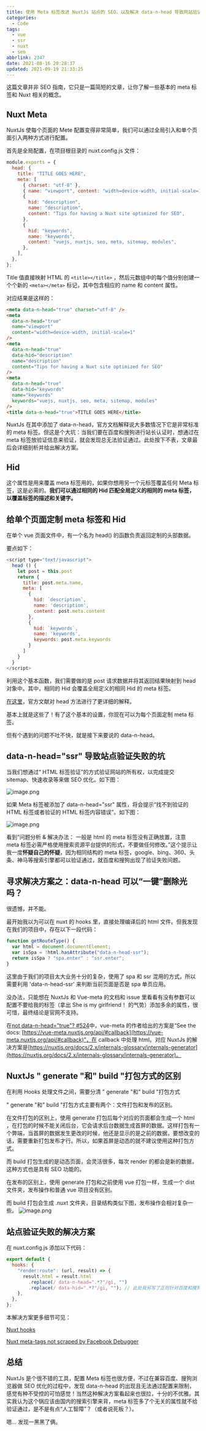 ```yaml
---
title: 使用 Meta 标签改进 NuxtJs 站点的 SEO，以及解决 data-n-head 导致网站验证失败的问题
categories:
  - Code
tags:
  - vue
  - ssr
  - nuxt
  - seo
abbrlink: 2347
date: 2021-08-16 20:28:37
updated: 2021-09-19 21:33:25
---
```


这篇文章并非 SEO 指南，它只是一篇简短的文章，让你了解一些基本的 meta 标签和 Nuxt 相关的概念。

## Nuxt Meta

NuxtJs 使每个页面的 Mete 配置变得非常简单，我们可以通过全局引入和单个页面引入两种方式进行配置。

首先是全局配置，在项目根目录的 nuxt.config.js 文件：

```js
module.exports = {
  head: {
    title: "TITLE GOES HERE",
    meta: [
      { charset: "utf-8" },
      { name: "viewport", content: "width=device-width, initial-scale=1" },
      {
        hid: "description",
        name: "description",
        content: "Tips for having a Nuxt site optimized for SEO",
      },
      {
        hid: "keywords",
        name: "keywords",
        content: "vuejs, nuxtjs, seo, meta, sitemap, modules",
      },
    ],
  },
};
```

Title 值直接映射 HTML 的 `<title></title>` ，然后元数组中的每个值分别创建一个个新的 `<meta></meta>` 标记，其中包含相应的 name 和 content 属性。

对应结果是这样的：

```html
<meta data-n-head="true" charset="utf-8" />
<meta
  data-n-head="true"
  name="viewport"
  content="width=device-width, initial-scale=1"
/>
<meta
  data-n-head="true"
  data-hid="description"
  name="description"
  content="Tips for having a Nuxt site optimized for SEO"
/>
<meta
  data-n-head="true"
  data-hid="keywords"
  name="keywords"
  keywords="vuejs, nuxtjs, seo, meta, sitemap, modules"
/>
<title data-n-head="true">TITLE GOES HERE</title>
```

NuxtJs 在其中添加了 data-n-head，官方文档解释说大多数情况下它是非常标准的 meta 标签。但这是个大坑：当我们要在百度和搜狗进行站长认证时，想通过在 meta 标签放验证信息来验证，就会发现总无法验证通过。此处按下不表，文章最后会详细剖析并给出解决方案。

## Hid

这个属性是用来覆盖 meta 标签用的，如果你想用另一个元标签覆盖任何 Meta 标签，这是必需的。**我们可以通过相同的 Hid 匹配全局定义的相同的 meta 标签，以覆盖标签的描述和关键字。**

## 给单个页面定制 meta 标签和 Hid

在单个 vue 页面文件中，有一个名为 head() 的函数负责返回定制的头部数据。

要点如下：

```js
<script type="text/javascript">
  head () {
    let post = this.post
    return {
      title: post.meta.name,
      meta: [
        {
          hid: `description`,
          name: 'description',
          content: post.meta.content
        },
        {
          hid: `keywords`,
          name: 'keywords',
          keywords: post.meta.keywords
        }
      ]
    }
  }
</script>
```

利用这个基本函数，我们需要做的是 post 请求数据并将其返回结果映射到 head 对象中。其中，相同的 Hid 会覆盖全局定义的相同 Hid 的 meta 标签。

[在这里](https://nuxtjs.org/docs/2.x/components-glossary/pages-head#the-head-method)，官方文献对 head 方法进行了更详细的解释。

基本上就是这些了！有了这个基本的设置，你现在可以为每个页面定制 meta 标签。

但有个遇到的问题不吐不快，就是接下来要说的 data-n-head。

## data-n-head="ssr" 导致站点验证失败的坑

当我们想通过“ HTML 标签验证”的方式验证网站的所有权，以完成提交 sitemap、快速收录等来做 SEO 优化。如下图：

![image.png](https://blog-1304912906.cos.ap-guangzhou.myqcloud.com/images/image_1629183198477.png)

如果 Meta 标签被添加了 data-n-head="ssr" 属性，将会提示“找不到验证的 HTML 标签或者验证的 HTML 标签内容错误”。如下图：

![image.png](https://blog-1304912906.cos.ap-guangzhou.myqcloud.com/images/image_1629183442267.png)

看到“问题分析 & 解决办法： 一般是 html 的 meta 标签没有正确放置，注意 meta 标签必需严格使用搜索资源平台提供的形式，不要做任何修改。”这个提示让我一度**怀疑自己的怀疑**，因为相同结构的 meta 标签，google、bing、360、头条、神马等搜索引擎都可以验证通过，就百度和搜狗出现了验证失败问题。

## 寻求解决方案之：data-n-head 可以“一键”删除光吗？

很遗憾，并不能。

最开始我以为可以在 nuxt 的 hooks 里，直接处理编译后的 html 文件。但我发现在我们的项目中，存在以下一段代码：

```js
function getRouteType() {
  var html = document.documentElement;
  var isSpa = !html.hasAttribute("data-n-head-ssr");
  return isSpa ? "spa.enter" : "ssr.enter";
}
```

这里由于我们的项目太大业务十分的复杂，使用了 spa 和 ssr 混用的方式，所以需要利用 'data-n-head-ssr' 来判断当前页面是否是 spa 单页应用。

没办法，只能想在 NuxtJs 和 Vue-meta 的文档和 issue 里看看有没有参数可以配置不要给我的标签（拿出 She is my girlfriend！ 的气势）添加多余的属性，很可惜，最终结论是官网不支持。

在[not data-n-head="true"? #524](https://github.com/nuxt/vue-meta/issues/524)中，vue-meta 的作者给出的方案是“See the docs: [https://vue-meta.nuxtjs.org/api/#callback](https://vue-meta.nuxtjs.org/api/#callback)”，在 callback 中处理 html。对应 NuxtJs 的解决方案是[https://nuxtjs.org/docs/2.x/internals-glossary/internals-generator](https://nuxtjs.org/docs/2.x/internals-glossary/internals-generator)。

## NuxtJs " generate "和" build "打包方式的区别

在利用 Hooks 处理文件之间，需要分清 " generate "和" build "打包方式

" generate "和" build "打包方式主要有两个：文件打包和发布的区别。

在文件打包的区别上，使用 generate 打包后每个对应的页面都会生成一个 html ，在打包的时候不能关闭后台，它会请求后台数据生成首屏的数据。这样打包有一个弊端，当首屏的数据发生更改的时候，他还是显示的是之前的数据，要想改变的话，需要重新打包发布才行。所以，如果首屏是动态的就不建议使用这种打包方式。

而 build 打包生成的是动态页面，会灵活很多，每次 render 的都会是新的数据，这种方式也是具有 SEO 功能的。

在发布的区别上，使用 generate 打包和之前使用 vue 打包一样，生成一个 dist 文件夹，发布操作和普通 vue 项目没有区别。

而 build 打包会生成 .nuxt 文件夹，目录结构类似下图，发布操作会相对复杂一些。
![image.png](https://blog-1304912906.cos.ap-guangzhou.myqcloud.com/images/image_1629190453784.png)

## 站点验证失败的解决方案

在 nuxt.config.js 添加以下代码：

```js
export default {
  hooks: {
    "render:route": (url, result) => {
      result.html = result.html
        .replace(/ data-n-head=".*?"/gi, "")
        .replace(/ data-hid=".*?"/gi, ""); // 此处我另写了正则针对百度和搜狗做了特殊处理，而不是示例这样之间去除全部
    },
  },
};
```

本解决方案更多细节可见：

[Nuxt hooks](https://nuxtjs.org/docs/2.x/internals-glossary/internals-generator)

[Nuxt meta-tags not scraped by Facebook Debugger](https://stackoverflow.com/questions/62155583/nuxt-meta-tags-not-scraped-by-facebook-debugger)

## 总结

NuxtJs 是个很不错的工具，配置 Meta 标签也很方便，不过在兼容百度、搜狗浏览器做 SEO 优化的过程中，发现 data-n-head 的出现且无法通过配置来限制，感觉有种不受控的可怕感觉！当然这种解决方案看起来也很拉，十分的不优雅。其实我认为这个锅应该由国内的搜索引擎来背，meta 标签多了个无关的属性就不给验证通过，是不是有点“人工智障”？（或者说死板？）。

嗯... 发现一黑黑了俩。
